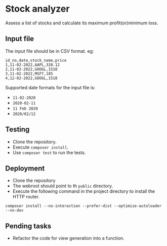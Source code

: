 # Stock analyzer
Assess a list of stocks and calculate its maximum profit(or)minimum loss.


## Input file
The input file should be in CSV format.
eg:
```
id_no,date,stock_name,price
1,11-02-2022,AAPL,320.12
2,11-02-2022,GOOGL,1510
3,11-02-2022,MSFT,185
4,12-02-2022,GOOGL,1518
```

Supported date formats for the input file is:
* `11-02-2020`
* `2020-02-11`
* `11 Feb 2020`
* `2020/02/12`


## Testing
* Clone the repository.
* Execute `composer install`.
* Use `composer test` to run the tests.


## Deployment
* Clone the repository
* The webroot should point to th `public` directory.
* Execute the following command in the project directory to install the HTTP router.
```
composer install --no-interaction --prefer-dist --optimize-autoloader --no-dev
```


## Pending tasks
* Refactor the code for view generation into a function.
